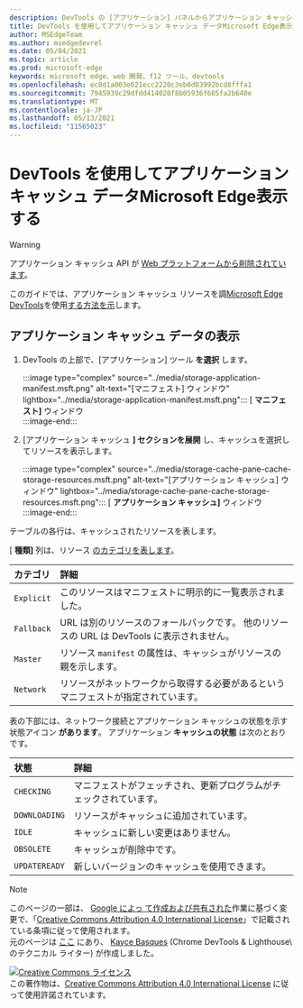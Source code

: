 ```yaml
---
description: DevTools の [アプリケーション] パネルからアプリケーション キャッシュ データMicrosoft Edgeする方法。
title: DevTools を使用してアプリケーション キャッシュ データMicrosoft Edge表示する
author: MSEdgeTeam
ms.author: msedgedevrel
ms.date: 05/04/2021
ms.topic: article
ms.prod: microsoft-edge
keywords: microsoft edge、web 開発、f12 ツール、devtools
ms.openlocfilehash: ec0d1a003e621ecc2220c3eb0d03992bcd8fffa1
ms.sourcegitcommit: 7945939c29dfdd414020f8b05936f605fa2b640e
ms.translationtype: MT
ms.contentlocale: ja-JP
ms.lasthandoff: 05/13/2021
ms.locfileid: "11565023"
---
```

<!-- Copyright Kayce Basques 

   Licensed under the Apache License, Version 2.0 (the "License");
   you may not use this file except in compliance with the License.
   You may obtain a copy of the License at

       https://www.apache.org/licenses/LICENSE-2.0

   Unless required by applicable law or agreed to in writing, software
   distributed under the License is distributed on an "AS IS" BASIS,
   WITHOUT WARRANTIES OR CONDITIONS OF ANY KIND, either express or implied.
   See the License for the specific language governing permissions and
   limitations under the License.  -->  
# <a name="view-application-cache-data-with-microsoft-edge-devtools"></a>DevTools を使用してアプリケーション キャッシュ データMicrosoft Edge表示する  

> [!WARNING]
> アプリケーション キャッシュ API が [Web プラットフォームから削除されています][HTMLStandardOfflineWebApplications]。  

<!--todo: Replace [HTMLStandardOfflineWebApplications] with [WebDevAppcacheRemoval].  -->  

このガイドでは、アプリケーション キャッシュ リソースを調[Microsoft Edge DevTools][MicrosoftEdgeDevTools]を使用[する方法を示][MDNWebAPIsWindowApplicationCache]します。  

## <a name="view-application-cache-data"></a>アプリケーション キャッシュ データの表示  

1.  DevTools の上部で、[アプリケーション] ツール **を選択** します。  
    
    :::image type="complex" source="../media/storage-application-manifest.msft.png" alt-text="[マニフェスト] ウィンドウ" lightbox="../media/storage-application-manifest.msft.png":::
       [ **マニフェスト]** ウィンドウ  
    :::image-end:::  

1.  [アプリケーション キャッシュ **] セクションを展開** し、キャッシュを選択してリソースを表示します。  
    
    :::image type="complex" source="../media/storage-cache-pane-cache-storage-resources.msft.png" alt-text="[アプリケーション キャッシュ] ウィンドウ" lightbox="../media/storage-cache-pane-cache-storage-resources.msft.png":::
       [ **アプリケーション キャッシュ]** ウィンドウ  
    :::image-end:::  

テーブルの各行は、キャッシュされたリソースを表します。  

[ **種類]** 列は、リソース [のカテゴリを表します][MDNHTMLResourcesInAnApplicationCache]。  

| カテゴリ | 詳細 |  
|:--- |:--- |  
| `Explicit` | このリソースはマニフェストに明示的に一覧表示されました。 |  
| `Fallback` | URL は別のリソースのフォールバックです。  他のリソースの URL は DevTools に表示されません。 |  
| `Master` | リソース `manifest` の属性は、キャッシュがリソースの親を示します。 |  
| `Network` | リソースがネットワークから取得する必要があるというマニフェストが指定されています。 |  

<!--todo:  replace "Master" phrasing if possible.  -->  

表の下部には、ネットワーク接続とアプリケーション キャッシュの状態を示す状態アイコン **があります**。  アプリケーション **キャッシュの状態** は次のとおりです。  

| 状態 | 詳細 |  
|:--- |:--- |  
| `CHECKING` | マニフェストがフェッチされ、更新プログラムがチェックされています。 |  
| `DOWNLOADING` | リソースがキャッシュに追加されています。 |  
| `IDLE` | キャッシュに新しい変更はありません。 |  
| `OBSOLETE` | キャッシュが削除中です。 |  
| `UPDATEREADY` |  新しいバージョンのキャッシュを使用できます。 |  

<!-- links -->  

[MicrosoftEdgeDevTools]: ../../devtools-guide-chromium/index.md "Microsoft Edge (Chromium) 開発者ツール |Microsoft ドキュメント"  

[HTMLStandardOfflineWebApplications]: https://html.spec.whatwg.org/multipage/offline.html#offline "オフライン Web アプリケーション - HTML Standard"  

[MDNHTMLResourcesInAnApplicationCache]: https://developer.mozilla.org/docs/Web/HTML/Using_the_application_cache#Resources_in_an_application_cache "アプリケーション キャッシュ 内のリソース|MDN"  
[MDNWebAPIsWindowApplicationCache]: https://developer.mozilla.org/docs/Web/API/Window/applicationCache "Window.applicationCache - Web API |MDN"  

[WebDevAppcacheRemoval]: https://web.dev/appcache-removal "AppCache の削除の準備|web.dev"  

> [!NOTE]
> このページの一部は、 [Google によっ て作成および共有された][GoogleSitePolicies]作業に基づく変更で、「[Creative Commons Attribution 4.0 International License][CCA4IL]」で記載されている条項に従って使用されます。  
> 元のページは [ここ](https://developers.google.com/web/tools/chrome-devtools/storage/applicationcache) にあり、 [Kayce Basques][KayceBasques] \(Chrome DevTools \& Lighthouse\ のテクニカル ライター) が作成しました。  

[![Creative Commons ライセンス][CCby4Image]][CCA4IL]  
この著作物は、[Creative Commons Attribution 4.0 International License][CCA4IL] に従って使用許諾されています。  

[CCA4IL]: https://creativecommons.org/licenses/by/4.0  
[CCby4Image]: https://i.creativecommons.org/l/by/4.0/88x31.png  
[GoogleSitePolicies]: https://developers.google.com/terms/site-policies  
[KayceBasques]: https://developers.google.com/web/resources/contributors#kayce-basques  
